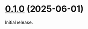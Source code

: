 # [0.1.0](https://github.com/spider-hand/advanced-chat-kai/compare/main...v0.1.0) (2025-06-01)
Initial release.
